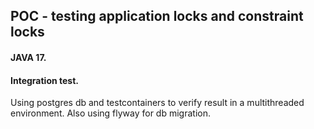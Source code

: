## POC - testing application locks and constraint locks

#### JAVA 17.

#### Integration test.
Using postgres db and testcontainers to 
verify result in a multithreaded environment.
Also using flyway for db migration.